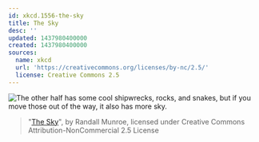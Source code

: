 ```yaml
---
id: xkcd.1556-the-sky
title: The Sky
desc: ''
updated: 1437980400000
created: 1437980400000
sources:
  name: xkcd
  url: 'https://creativecommons.org/licenses/by-nc/2.5/'
  license: Creative Commons 2.5
---
```

![The other half has some cool shipwrecks, rocks, and snakes, but if you move those out of the way, it also has more sky.](https://imgs.xkcd.com/comics/the_sky.png)
> "[The Sky](https://xkcd.com/1556/)", by Randall Munroe, licensed under Creative Commons Attribution-NonCommercial 2.5 License
